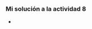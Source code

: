 <!-- Analizando un Programa con Máquinas de Estados
Enunciado: analiza el siguiente código identificando estados, eventos y acciones. Responde las preguntas planteadas.

from microbit import *
import utime

class Pixel:
    def __init__(self,pixelX,pixelY,initState,interval):
        self.state = "Init"
        self.startTime = 0
        self.interval = interval
        self.pixelX = pixelX
        self.pixelY = pixelY
        self.pixelState = initState

    def update(self):

        if self.state == "Init":
            self.startTime = utime.ticks_ms()
            self.state = "WaitTimeout"
            display.set_pixel(self.pixelX,self.pixelY,self.pixelState)

        elif self.state == "WaitTimeout":
            if utime.ticks_diff(utime.ticks_ms(),self.startTime) > self.interval:
                self.startTime = utime.ticks_ms()
                if self.pixelState == 9:
                    self.pixelState = 0
                else:
                    self.pixelState = 9
                display.set_pixel(self.pixelX,self.pixelY,self.pixelState)

pixel1 = Pixel(0,0,0,1000)
pixel2 = Pixel(4,4,0,500)

while True:
    pixel1.update()
    pixel2.update()
Describe detalladamente cómo funciona este ejemplo. Usa chatGPT para indagar y profundizar en todas las dudas que puedas tener.
Del contexto del programa ¿Puedes identificar algún estado? Los estados son momentos del programa en los cuales este espera a que ocurra algo.
Del contexto del programa ¿Puedes identificar algún evento? Los eventos son aquellas cosas por las que el programa pregunta durante un estado.
Del contexto del programa ¿Puedes identificar alguna acción? Las acciones son aquellas cosas que el programa ejecuta en respuesta a la ocurrencia de un evento.
Entrega: respuesta a las preguntas.-->

### Mi solución a la actividad 8
-
